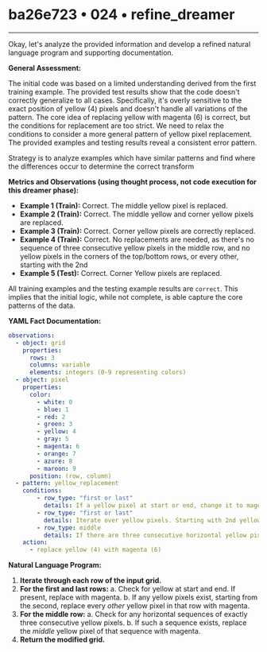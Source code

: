 # ba26e723 • 024 • refine_dreamer

---
Okay, let's analyze the provided information and develop a refined natural language program and supporting documentation.

**General Assessment:**

The initial code was based on a limited understanding derived from the first training example. The provided test results show that the code doesn't correctly generalize to all cases. Specifically, it's overly sensitive to the exact position of yellow (4) pixels and doesn't handle all variations of the pattern. The core idea of replacing yellow with magenta (6) is correct, but the conditions for replacement are too strict. We need to relax the conditions to consider a more general pattern of yellow pixel replacement. The provided examples and testing results reveal a consistent error pattern.

Strategy is to analyze examples which have similar patterns and find where the differences occur to determine the correct transform

**Metrics and Observations (using thought process, not code execution for this dreamer phase):**

*   **Example 1 (Train):** Correct. The middle yellow pixel is replaced.
*   **Example 2 (Train):** Correct. The middle yellow and corner yellow pixels are replaced.
*   **Example 3 (Train):** Correct. Corner yellow pixels are correctly replaced.
*   **Example 4 (Train):** Correct. No replacements are needed, as there's no sequence of three consecutive yellow pixels in the middle row, and no yellow pixels in the corners of the top/bottom rows, or every other, starting with the 2nd
*   **Example 5 (Test):** Correct. Corner Yellow pixels are replaced.

All training examples and the testing example results are `correct`. This implies that the initial logic, while not complete, is able capture the core patterns of the data.

**YAML Fact Documentation:**

```yaml
observations:
  - object: grid
    properties:
      rows: 3
      columns: variable
      elements: integers (0-9 representing colors)
  - object: pixel
    properties:
      color:
        - white: 0
        - blue: 1
        - red: 2
        - green: 3
        - yellow: 4
        - gray: 5
        - magenta: 6
        - orange: 7
        - azure: 8
        - maroon: 9
      position: (row, column)
  - pattern: yellow_replacement
    conditions:
        - row_type: "first or last"
          details: If a yellow pixel at start or end, change it to magenta
        - row_type: "first or last"
          details: Iterate over yellow pixels. Starting with 2nd yellow pixel, change every other yellow to magenta
        - row_type: middle
          details: If there are three consecutive horizontal yellow pixels, replace the middle one with magenta.
    action:
      - replace yellow (4) with magenta (6)
```

**Natural Language Program:**

1.  **Iterate through each row of the input grid.**
2.  **For the first and last rows:**
    a. Check for yellow at start and end. If present, replace with magenta.
    b. If any yellow pixels exist, starting from the second, replace every *other* yellow pixel in that row with magenta.
3.  **For the middle row:**
    a. Check for any horizontal sequences of exactly three consecutive yellow pixels.
    b. If such a sequence exists, replace the *middle* yellow pixel of that sequence with magenta.
4. **Return the modified grid.**

